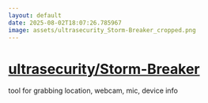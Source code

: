 ```yaml
---
layout: default
date: 2025-08-02T18:07:26.785967
image: assets/ultrasecurity_Storm-Breaker_cropped.png
---
```


# [ultrasecurity/Storm-Breaker](https://github.com/ultrasecurity/Storm-Breaker)

tool for grabbing location, webcam, mic, device info
